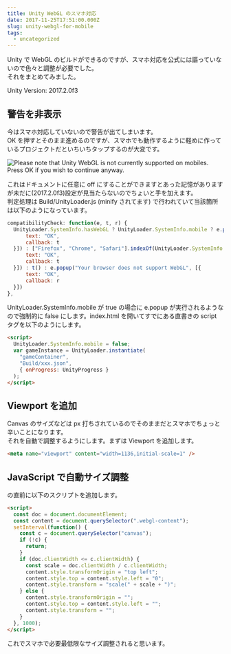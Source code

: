 ```yaml
---
title: Unity WebGL のスマホ対応
date: 2017-11-25T17:51:00.000Z
slug: unity-webgl-for-mobile
tags:
  - uncategorized
---
```


Unity で WebGL のビルドができるのですが、スマホ対応を公式には謳っていないので色々と調整が必要でした。  
それをまとめてみました。

Unity Version: 2017.2.0f3

## 警告を非表示

今はスマホ対応していないので警告が出てしまいます。  
OK を押すとそのまま進めるのですが、スマホでも動作するように軽めに作っているプロジェクトだといちいちタップするのが大変です。

![Please note that Unity WebGL is not currently supported on mobiles. Press OK if you wish to continue anyway.](/assets/uploads/B415279D3213E1B737A6E7C61D73CFE3.png)

これはドキュメントに任意に off にすることができますとあった記憶がありますが未だに(2017.2.0f3)設定が見当たらないのでちょいと手を加えます。  
判定処理は Build/UnityLoader.js (minify されてます) で行われていて当該箇所は以下のようになっています。

```javascript
compatibilityCheck: function(e, t, r) {
  UnityLoader.SystemInfo.hasWebGL ? UnityLoader.SystemInfo.mobile ? e.popup("Please note that Unity WebGL is not currently supported on mobiles. Press OK if you wish to continue anyway.", [{
      text: "OK",
      callback: t
  }]) : ["Firefox", "Chrome", "Safari"].indexOf(UnityLoader.SystemInfo.browser) == -1 ? e.popup("Please note that your browser is not currently supported for this Unity WebGL content. Press OK if you wish to continue anyway.", [{
      text: "OK",
      callback: t
  }]) : t() : e.popup("Your browser does not support WebGL", [{
      text: "OK",
      callback: r
  }])
},
```

UnityLoader.SystemInfo.mobile が true の場合に e.popup が実行されるようなので強制的に false にします。index.html を開いてすでにある直書きの script タグを以下のようにします。

```html
<script>
  UnityLoader.SystemInfo.mobile = false;
  var gameInstance = UnityLoader.instantiate(
    "gameContainer",
    "Build/xxx.json",
    { onProgress: UnityProgress }
  );
</script>
```

## Viewport を追加

Canvas のサイズなどは px 打ちされているのでそのままだとスマホでちょっと辛いことになります。  
それを自動で調整するようにします。まずは Viewport を追加します。

```html
<meta name="viewport" content="width=1136,initial-scale=1" />
```

## JavaScript で自動サイズ調整

</body> の直前に以下のスクリプトを追加します。

```html
<script>
  const doc = document.documentElement;
  const content = document.querySelector(".webgl-content");
  setInterval(function() {
    const c = document.querySelector("canvas");
    if (!c) {
      return;
    }
    if (doc.clientWidth <= c.clientWidth) {
      const scale = doc.clientWidth / c.clientWidth;
      content.style.transformOrigin = "top left";
      content.style.top = content.style.left = "0";
      content.style.transform = "scale(" + scale + ")";
    } else {
      content.style.transformOrigin = "";
      content.style.top = content.style.left = "";
      content.style.transform = "";
    }
  }, 1000);
</script>
```

これでスマホで必要最低限なサイズ調整されると思います。
